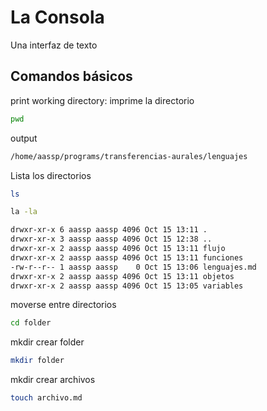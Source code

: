 # La Consola

Una interfaz de texto

## Comandos básicos

print working directory: imprime la directorio
```bash
pwd
```
output
```bash
/home/aassp/programs/transferencias-aurales/lenguajes
```

Lista los directorios
```bash
ls
```

```bash
la -la
```

```bash
drwxr-xr-x 6 aassp aassp 4096 Oct 15 13:11 .
drwxr-xr-x 3 aassp aassp 4096 Oct 15 12:38 ..
drwxr-xr-x 2 aassp aassp 4096 Oct 15 13:11 flujo
drwxr-xr-x 2 aassp aassp 4096 Oct 15 13:11 funciones
-rw-r--r-- 1 aassp aassp    0 Oct 15 13:06 lenguajes.md
drwxr-xr-x 2 aassp aassp 4096 Oct 15 13:11 objetos
drwxr-xr-x 2 aassp aassp 4096 Oct 15 13:05 variables
```
moverse entre directorios
 ```bash
cd folder
```

mkdir crear folder
 ```bash
mkdir folder
```

mkdir crear archivos
 ```bash
touch archivo.md
```

